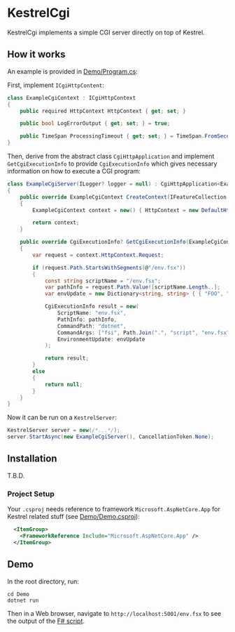 # KestrelCgi

KestrelCgi implements a simple CGI server directly on top of Kestrel.

## How it works

An example is provided in [Demo/Program.cs]:


First, implement `ICgiHttpContent`:

```cs
class ExampleCgiContext : ICgiHttpContext
{
    public required HttpContext HttpContext { get; set; }

    public bool LogErrorOutput { get; set; } = true;

    public TimeSpan ProcessingTimeout { get; set; } = TimeSpan.FromSeconds(3);
}
```

Then, derive from the abstract class `CgiHttpApplication` and implement `GetCgiExecutionInfo` to provide `CgiExecutionInfo` which gives necessary information on how to execute a CGI program:


```cs
class ExampleCgiServer(ILogger? logger = null) : CgiHttpApplication<ExampleCgiContext>(logger)
{
    public override ExampleCgiContext CreateContext(IFeatureCollection contextFeatures)
    {
        ExampleCgiContext context = new() { HttpContext = new DefaultHttpContext(contextFeatures) };

        return context;
    }

    public override CgiExecutionInfo? GetCgiExecutionInfo(ExampleCgiContext context)
    {
        var request = context.HttpContext.Request;

        if (request.Path.StartsWithSegments(@"/env.fsx"))
        {
            const string scriptName = "/env.fsx";
            var pathInfo = request.Path.Value![scriptName.Length..];
            var envUpdate = new Dictionary<string, string> { { "FOO", "BAR" } };

            CgiExecutionInfo result = new(
                ScriptName: "env.fsx",
                PathInfo: pathInfo,
                CommandPath: "dotnet",
                CommandArgs: ["fsi", Path.Join(".", "script", "env.fsx")],
                EnvironmentUpdate: envUpdate
            );

            return result;
        }
        else
        {
            return null;
        }
    }
}
```

Now it can be run on a `KestrelServer`:

```cs
KestrelServer server = new(/*...*/);
server.StartAsync(new ExampleCgiServer(), CancellationToken.None);
```


## Installation

T.B.D.

### Project Setup

Your `.csproj` needs reference to framework `Microsoft.AspNetCore.App` for Kestrel related stuff (see [Demo/Demo.csproj]):

```xml
  <ItemGroup>
    <FrameworkReference Include="Microsoft.AspNetCore.App" />
  </ItemGroup>
```


## Demo

In the root directory, run:

```
cd Demo
dotnet run
```

Then in a Web browser, navigate to `http://localhost:5001/env.fsx` to see the output of the [F# script](./Demo/script/env.fsx).

[Demo/Program.cs]: ./Demo/Program.cs
[Demo/Demo.csproj]: ./Demo/Demo.csproj
